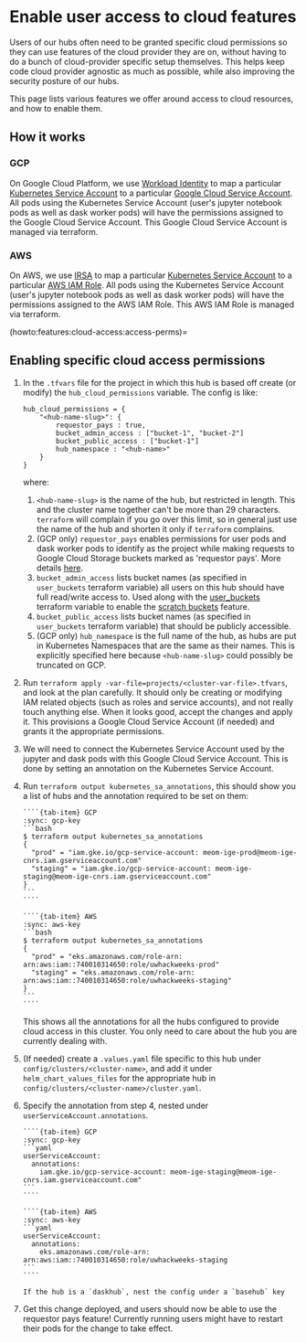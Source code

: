 # Enable user access to cloud features

Users of our hubs often need to be granted specific cloud permissions
so they can use features of the cloud provider they are on, without
having to do a bunch of cloud-provider specific setup themselves. This
helps keep code cloud provider agnostic as much as possible, while also
improving the security posture of our hubs.

This page lists various features we offer around access to cloud resources,
and how to enable them.

## How it works

### GCP

On Google Cloud Platform, we use [Workload Identity](https://cloud.google.com/kubernetes-engine/docs/how-to/workload-identity)
to map a particular [Kubernetes Service Account](https://kubernetes.io/docs/tasks/configure-pod-container/configure-service-account/)
to a particular [Google Cloud Service Account](https://cloud.google.com/iam/docs/service-accounts).
All pods using the Kubernetes Service Account (user's jupyter notebook pods
as well as dask worker pods)
will have the permissions assigned to the Google Cloud Service Account.
This Google Cloud Service Account is managed via terraform.

### AWS

On AWS, we use [IRSA](https://docs.aws.amazon.com/eks/latest/userguide/iam-roles-for-service-accounts.html)
to map a particular [Kubernetes Service Account](https://kubernetes.io/docs/tasks/configure-pod-container/configure-service-account/)
to a particular [AWS IAM Role](https://docs.aws.amazon.com/IAM/latest/UserGuide/id_roles.html).
All pods using the Kubernetes Service Account (user's jupyter notebook pods
as well as dask worker pods)
will have the permissions assigned to the AWS IAM Role.
This AWS IAM Role is managed via terraform.


(howto:features:cloud-access:access-perms)=
## Enabling specific cloud access permissions

1. In the `.tfvars` file for the project in which this hub is based off
   create (or modify) the `hub_cloud_permissions` variable. The config is
   like:

   ```
   hub_cloud_permissions = {
       "<hub-name-slug>": {
           requestor_pays : true,
           bucket_admin_access : ["bucket-1", "bucket-2"]
           bucket_public_access : ["bucket-1"]
           hub_namespace : "<hub-name>"
       }
   }
   ```

   where:

   1. `<hub-name-slug>` is the name of the hub, but restricted in length. This
      and the cluster name together can't be more than 29 characters. `terraform`
      will complain if you go over this limit, so in general just use the name
      of the hub and shorten it only if `terraform` complains.
   2. (GCP only) `requestor_pays` enables permissions for user pods and dask worker
      pods to identify as the project while making requests to Google Cloud Storage
      buckets marked as 'requestor pays'. More details [here](topic:features:cloud:gcp:requestor-pays).
   3. `bucket_admin_access` lists bucket names (as specified in `user_buckets`
      terraform variable) all users on this hub should have full read/write
      access to. Used along with the [user_buckets](howto:features:cloud-access:storage-buckets)
      terraform variable to enable the [scratch buckets](topic:features:cloud:scratch-buckets)
      feature.
   4. `bucket_public_access` lists bucket names (as specified in `user_buckets`
      terraform variable) that should be publicly accessible.
   5. (GCP only) `hub_namespace` is the full name of the hub, as hubs are put in Kubernetes
      Namespaces that are the same as their names. This is explicitly specified here
      because `<hub-name-slug>` could possibly be truncated on GCP.

2. Run `terraform apply -var-file=projects/<cluster-var-file>.tfvars`, and look at the
   plan carefully. It should only be creating or modifying IAM related objects (such as roles
   and service accounts), and not really touch anything else. When it looks good, accept
   the changes and apply it. This provisions a Google Cloud Service Account (if needed)
   and grants it the appropriate permissions.

3. We will need to connect the Kubernetes Service Account used by the jupyter and dask pods
   with this Google Cloud Service Account. This is done by setting an annotation on the
   Kubernetes Service Account.

4. Run `terraform output kubernetes_sa_annotations`, this should
   show you a list of hubs and the annotation required to be set on them:

   `````{tab-set}
   ````{tab-item} GCP
   :sync: gcp-key
   ```bash
   $ terraform output kubernetes_sa_annotations
   {
     "prod" = "iam.gke.io/gcp-service-account: meom-ige-prod@meom-ige-cnrs.iam.gserviceaccount.com"
     "staging" = "iam.gke.io/gcp-service-account: meom-ige-staging@meom-ige-cnrs.iam.gserviceaccount.com"
   }
   ```
   ````

   ````{tab-item} AWS
   :sync: aws-key
   ```bash
   $ terraform output kubernetes_sa_annotations
   {
     "prod" = "eks.amazonaws.com/role-arn: arn:aws:iam::740010314650:role/uwhackweeks-prod"
     "staging" = "eks.amazonaws.com/role-arn: arn:aws:iam::740010314650:role/uwhackweeks-staging"
   }
   ```
   ````
   `````

   This shows all the annotations for all the hubs configured to provide cloud access
   in this cluster. You only need to care about the hub you are currently dealing with.

5. (If needed) create a `.values.yaml` file specific to this hub under `config/clusters/<cluster-name>`,
   and add it under `helm_chart_values_files` for the appropriate hub in `config/clusters/<cluster-name>/cluster.yaml`.

6. Specify the annotation from step 4, nested under `userServiceAccount.annotations`.

   `````{tab-set}
   ````{tab-item} GCP
   :sync: gcp-key
   ```yaml
   userServiceAccount:
     annotations:
       iam.gke.io/gcp-service-account: meom-ige-staging@meom-ige-cnrs.iam.gserviceaccount.com"
   ```
   ````

   ````{tab-item} AWS
   :sync: aws-key
   ```yaml
   userServiceAccount:
     annotations:
       eks.amazonaws.com/role-arn: arn:aws:iam::740010314650:role/uwhackweeks-staging
   ```
   ````
   `````

    ```{note}
    If the hub is a `daskhub`, nest the config under a `basehub` key
    ```

7. Get this change deployed, and users should now be able to use the requestor pays feature!
   Currently running users might have to restart their pods for the change to take effect.

